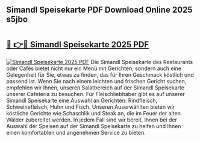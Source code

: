 ## Simandl Speisekarte PDF Download Online 2025 s5jbo

# <h2><a href="http://gcd9q1.nevu.top/?p=Simandl+Speisekarte">🔗 👉🔴 Simandl Speisekarte 2025 PDF</a></h2>

[![Simandl Speisekarte 2025 PDF](https://i.imgur.com/dBaPXMq.png)](http://gcd9q1.nevu.top/?p=Simandl+Speisekarte)
Die Simandl Speisekarte des Restaurants oder Cafés bietet nicht nur ein Menü mit Gerichten, sondern auch eine Gelegenheit für Sie, etwas zu finden, das für Ihren Geschmack köstlich und passend ist. Wenn Sie nach einem leichten und frischen Gericht suchen, empfehlen wir Ihnen, unseren Salatbereich auf der Simandl Speisekarte unserer Cafeteria zu besuchen. Für Fleischliebhaber gibt es auf unserer Simandl Speisekarte eine Auswahl an Gerichten: Rindfleisch, Schweinefleisch, Huhn und Fisch. Unseren Auserwählten bieten wir köstliche Gerichte wie Schaschlik und Steak an, die im Feuer der alten Wälder zubereitet werden. In jedem Fall sind wir bereit, Ihnen bei der Auswahl der Speisen auf der Simandl Speisekarte zu helfen und Ihnen einen komfortablen und angenehmen Service zu bieten.
